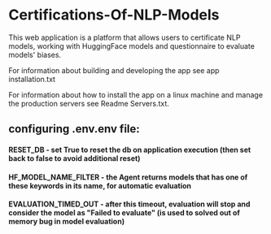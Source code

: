 # Certifications-Of-NLP-Models

This web application is a platform that allows users to certificate NLP models,
working with HuggingFace models and questionnaire to evaluate models' biases.

For information about building and developing the app see app installation.txt

For information about how to install the app on a linux machine and manage the production servers see Readme Servers.txt.
 


## configuring .env.env file:
#### RESET_DB - set True to reset the db on application execution (then set back to false to avoid additional reset)
#### HF_MODEL_NAME_FILTER - the Agent returns models that has one of these keywords in its name, for automatic evaluation
#### EVALUATION_TIMED_OUT - after this timeout, evaluation will stop and consider the model as "Failed to evaluate" (is used to solved out of memory bug in model evaluation)